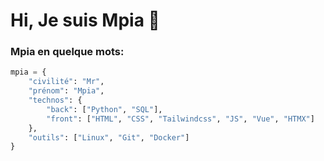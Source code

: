 # Hi, Je suis Mpia 👋

### Mpia en quelque mots: 

~~~python
mpia = {
    "civilité": "Mr",
    "prénom": "Mpia",
    "technos": {
        "back": ["Python", "SQL"],
        "front": ["HTML", "CSS", "Tailwindcss", "JS", "Vue", "HTMX"]
    },
    "outils": ["Linux", "Git", "Docker"]
}
~~~




